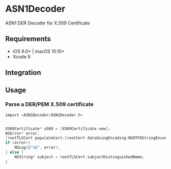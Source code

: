 # ASN1Decoder
ASN1 DER Decoder for X.509 Certificate

## Requirements

- iOS 9.0+ | macOS 10.10+
- Xcode 9

## Integration

## Usage

### Parse a DER/PEM X.509 certificate

``` objective-c
import <ASN1Decoder/ASN1Decoder.h>


X509Certificate* x509 = [X509Certificate new];
NSError* error;
[rootTLSCert populateCert:[rootCert dataUsingEncoding:NSUTF8StringEncoding] error:&error];
if (error){
    NSLog(@"%@", error);
} else {
    NSString* subject = rootTLSCert.subjectDistinguishedName;
}
```
